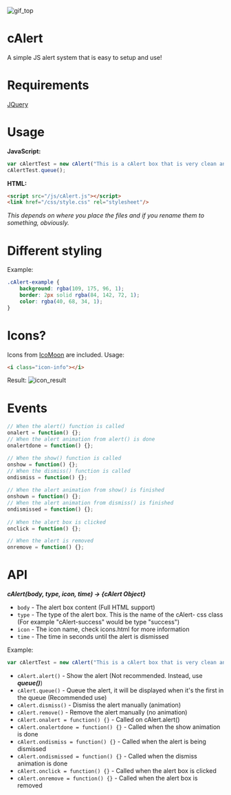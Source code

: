 ![gif_top](https://i.gyazo.com/fd3dc36786e72c5450eef9414bc12937.gif "The Alert!")

cAlert
======
A simple JS alert system that is easy to setup and use!

Requirements
======
[JQuery](https://jquery.com/)

Usage
======
**JavaScript:**
```javascript
var cAlertTest = new cAlert("This is a cAlert box that is very clean and simple!<p>It's also responsive on all screens! Isn't that just awesome? <i class='icon-accessibility'></i>", "danger", "blocked", 2);
cAlertTest.queue();
```

**HTML:**
```html
<script src="/js/cAlert.js"></script>
<link href="/css/style.css" rel="stylesheet"/>
```
*This depends on where you place the files and if you rename them to something, obviously.*

Different styling
======
Example:
```css
.cAlert-example {
	background: rgba(109, 175, 96, 1);
	border: 2px solid rgba(84, 142, 72, 1);
	color: rgba(40, 68, 34, 1);
}
```

Icons?
======
Icons from [IcoMoon](https://icomoon.io/) are included.
Usage:
```html
<i class="icon-info"></i>
```
Result: ![icon_result](https://i.gyazo.com/0cf570a1b35dc8a5860964d98482a89c.png "Icon usage result")

Events
======
```javascript
// When the alert() function is called
onalert = function() {};
// When the alert animation from alert() is done
onalertdone = function() {};

// When the show() function is called
onshow = function() {};
// When the dismiss() function is called
ondismiss = function() {};
	
// When the alert animation from show() is finished
onshown = function() {};
// When the alert animation from dismiss() is finished
ondismissed = function() {};
	
// When the alert box is clicked
onclick = function() {};

// When the alert is removed
onremove = function() {};
```

API
======
***cAlert(body, type, icon, time) → {cAlert Object}***
* ```body``` - The alert box content (Full HTML support)
* ```type``` - The type of the alert box. This is the name of the cAlert- css class (For example "cAlert-success" would be type "success")
* ```icon``` - The icon name, check icons.html for more information
* ```time``` - The time in seconds until the alert is dismissed

Example:
```javascript
var cAlertTest = new cAlert("This is a cAlert box that is very clean and simple!<p>It's also responsive on all screens! Isn't that just awesome? <i class='icon-accessibility'></i>", "danger", "blocked", 2);
```

* ``` cAlert.alert() ``` - Show the alert (Not recommended. Instead, use ***queue()***)
* ``` cAlert.queue() ``` - Queue the alert, it will be displayed when it's the first in the queue (Recommended use)
* ``` cAlert.dismiss() ``` - Dismiss the alert manually (animation)
* ``` cAlert.remove() ``` - Remove the alert manually (no animation)
* ``` cAlert.onalert = function() {} ``` - Called on cAlert.alert()
* ``` cAlert.onalertdone = function() {} ``` - Called when the show animation is done
* ``` cAlert.ondismiss = function() {} ``` - Called when the alert is being dismissed
* ``` cAlert.ondismissed = function() {} ``` - Called when the dismiss animation is done
* ``` cAlert.onclick = function() {} ``` - Called when the alert box is clicked
* ``` cAlert.onremove = function() {} ``` - Called when the alert box is removed
